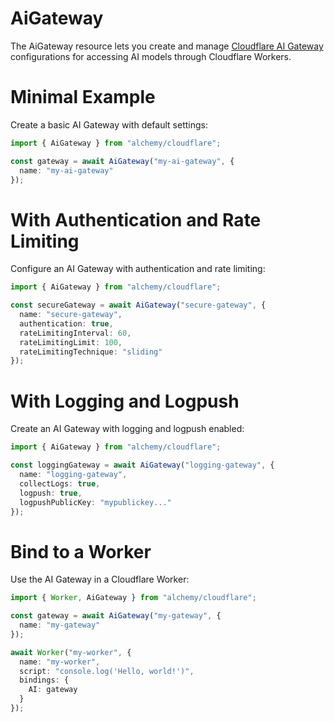 # AiGateway

The AiGateway resource lets you create and manage [Cloudflare AI Gateway](https://developers.cloudflare.com/workers-ai/get-started/workers-ai-gateway/) configurations for accessing AI models through Cloudflare Workers.

# Minimal Example

Create a basic AI Gateway with default settings:

```ts
import { AiGateway } from "alchemy/cloudflare";

const gateway = await AiGateway("my-ai-gateway", {
  name: "my-ai-gateway"
});
```

# With Authentication and Rate Limiting

Configure an AI Gateway with authentication and rate limiting:

```ts
import { AiGateway } from "alchemy/cloudflare";

const secureGateway = await AiGateway("secure-gateway", {
  name: "secure-gateway",
  authentication: true,
  rateLimitingInterval: 60,
  rateLimitingLimit: 100,
  rateLimitingTechnique: "sliding"
});
```

# With Logging and Logpush

Create an AI Gateway with logging and logpush enabled:

```ts
import { AiGateway } from "alchemy/cloudflare";

const loggingGateway = await AiGateway("logging-gateway", {
  name: "logging-gateway",
  collectLogs: true,
  logpush: true,
  logpushPublicKey: "mypublickey..."
});
```

# Bind to a Worker

Use the AI Gateway in a Cloudflare Worker:

```ts
import { Worker, AiGateway } from "alchemy/cloudflare";

const gateway = await AiGateway("my-gateway", {
  name: "my-gateway"
});

await Worker("my-worker", {
  name: "my-worker",
  script: "console.log('Hello, world!')",
  bindings: {
    AI: gateway
  }
});
```